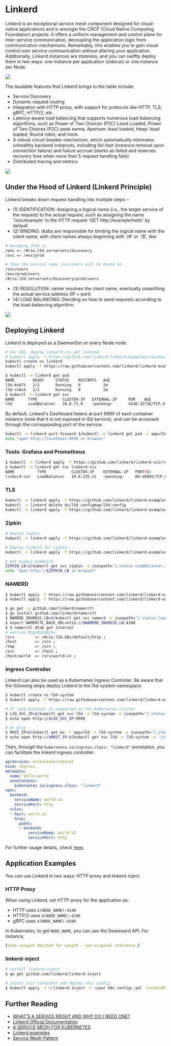 # Linkerd

Linkerd is an exceptional service mesh component designed for cloud-native applications and is amongst the CNCF (Cloud Native Computing Foundation) projects. It offers a uniform management and control plane for inter-service communication, decoupling the application logic from communication mechanisms. Remarkably, this enables you to gain visual control over service communication without altering your application. Additionally, Linkerd instances are stateless, and you can swiftly deploy them in two ways: one instance per application (sidecar) or one instance per Node.

![](../../.gitbook/assets/linkerd%20%282%29.png)

The laudable features that Linkerd brings to the table include:

* Service Discovery
* Dynamic request routing
* Integration with HTTP proxy, with support for protocols like HTTP, TLS, gRPC, HTTP/2, etc. 
* Latency-aware load balancing that supports numerous load-balancing algorithms, such as Power of Two Choices (P2C) Least Loaded, Power of Two Choices (P2C) peak ewma, Aperture: least loaded, Heap: least loaded, Round robin, and more.
* A robust circuit breaker mechanism, which automatically eliminates unhealthy backend instances, including fail-fast (instance removal upon connection failure) and failure accrual (marks as failed and reserves recovery time when more than 5 request handling fails)
* Distributed tracing and metrics

![](../../.gitbook/assets/linkerd-features%20%281%29.png)

## Under the Hood of Linkerd (Linkerd Principle)

Linkerd breaks down request handling into multiple steps – 

* \(1\) IDENTIFICATION: Assigning a logical name (i.e., the target service of the request) to the actual request, such as assigning the name '/svc/example' to the HTTP request 'GET http://example/hello' by default.
* \(2\) BINDING: dtabs are responsible for binding the logical name with the client name, with client names always beginning with '/#' or '/$', like:

```bash
# Assuming dtab is
/env => /#/io.l5d.serversets/discovery
/svc => /env/prod

# Then the service name /svc/users will be bound as
/svc/users
/env/prod/users
/#/io.l5d.serversets/discovery/prod/users
```

* \(3\) RESOLUTION: namer resolves the client name, eventually unearthing the actual service address (IP + port)
* \(4\) LOAD BALANCING: Deciding on how to send requests according to the load-balancing algorithm.

![](../../.gitbook/assets/linkerd-routing%20%283%29.png)

## Deploying Linkerd

Linkerd is deployed as a DaemonSet on every Node node:

```bash
# For CNI, deploy linkerd-cni.yml instead.
# kubectl apply -f https://github.com/linkerd/linkerd-examples/raw/master/k8s-daemonset/k8s/linkerd-cni.yml
kubectl create ns linkerd
kubectl apply -f https://raw.githubusercontent.com/linkerd/linkerd-examples/master/k8s-daemonset/k8s/servicemesh.yml

$ kubectl -n linkerd get pod
NAME        READY     STATUS    RESTARTS   AGE
l5d-6v67t   2/2       Running   0          2m
l5d-rn6v4   2/2       Running   0          2m
$ kubectl -n linkerd get svc
NAME      TYPE           CLUSTER-IP   EXTERNAL-IP     POR    AGE
l5d       LoadBalancer   10.0.71.9    <pending>       4140:32728/TCP,4141:31804/TCP,4240:31418/TCP,4241:30611/TCP,4340:31768/TCP,4341:30845/TCP,80:31144/TCP,8080:31115/TCP   3m
```

By default, Linkerd's Dashboard listens at port 9990 of each container instance (note that it is not exposed in l5d service), and can be accessed through the corresponding port of the service.

```bash
kubectl -n linkerd port-forward $(kubectl -n linkerd get pod -l app=l5d -o jsonpath='{.items[0].metadata.name}') 9990 &
echo "open http://localhost:9990 in browser"
```

### Tools: Grafana and Prometheus

```bash
$ kubectl -n linkerd apply -f https://github.com/linkerd/linkerd-viz/raw/master/k8s/linkerd-viz.yml
$ kubectl -n linkerd get svc linkerd-viz
NAME          TYPE           CLUSTER-IP    EXTERNAL-IP   PORT(S)                       AGE
linkerd-viz   LoadBalancer   10.0.235.21   <pending>     80:30895/TCP,9191:31145/TCP   24s
```

### TLS

```bash
kubectl -n linkerd apply -f https://github.com/linkerd/linkerd-examples/raw/master/k8s-daemonset/k8s/certificates.yml
kubectl -n linkerd delete ds/l5d configmap/l5d-config
kubectl -n linkerd apply -f https://github.com/linkerd/linkerd-examples/raw/master/k8s-daemonset/k8s/linkerd-tls.yml
```

### Zipkin

```bash
# Deploy zipkin.
kubectl -n linkerd apply -f https://github.com/linkerd/linkerd-examples/raw/master/k8s-daemonset/k8s/zipkin.yml

# Deploy linkerd for zipkin.
kubectl -n linkerd apply -f https://github.com/linkerd/linkerd-examples/raw/master/k8s-daemonset/k8s/linkerd-zipkin.yml

# Get zipkin endpoint.
ZIPKIN_LB=$(kubectl get svc zipkin -o jsonpath="{.status.loadBalancer.ingress[0].*}")
echo "open http://$ZIPKIN_LB in browser"
```

### NAMERD

```bash
$ kubectl apply -f https://raw.githubusercontent.com/linkerd/linkerd-examples/master/k8s-daemonset/k8s/namerd.yml
$ kubectl apply -f https://raw.githubusercontent.com/linkerd/linkerd-examples/master/k8s-daemonset/k8s/linkerd-namerd.yml

$ go get -u github.com/linkerd/namerctl
$ go install github.com/linkerd/namerctl
$ NAMERD_INGRESS_LB=$(kubectl get svc namerd -o jsonpath="{.status.loadBalancer.ingress[0].*}")
$ export NAMERCTL_BASE_URL=http://$NAMERD_INGRESS_LB:4180
$ $ namerctl dtab get internal
# version MjgzNjk5NzI=
/srv         => /#/io.l5d.k8s/default/http ;
/host        => /srv ;
/tmp         => /srv ;
/svc         => /host ;
/host/world  => /srv/world-v1 ;
```

### Ingress Controller

Linkerd can also be used as a Kubernetes Ingress Controller. Be aware that the following steps deploy Linkerd to the l5d-system namespace.

```bash
$ kubectl create ns l5d-system
$ kubectl apply -f https://raw.githubusercontent.com/linkerd/linkerd-examples/master/k8s-daemonset/k8s/linkerd-ingress-controller.yml -n l5d-system

# If load balancer is supported in the Kubernetes cluster
$ L5D_SVC_IP=$(kubectl get svc l5d -n l5d-system -o jsonpath="{.status.loadBalancer.ingress[0].*}")
$ echo open http://$L5D_SVC_IP:9990

# Or else
$ HOST_IP=$(kubectl get po -l app=l5d -n l5d-system -o jsonpath="{.items[0].status.hostIP}")
$ echo open http://$HOST_IP:$(kubectl get svc l5d -n l5d-system -o 'jsonpath={.spec.ports[1].nodePort}')
```

Then, through the `kubernetes.io/ingress.class: "linkerd"` annotation, you can facilitate the linkerd ingress controller:

```yaml
apiVersion: extensions/v1beta1
kind: Ingress
metadata:
  name: hello-world
  annotations:
    kubernetes.io/ingress.class: "linkerd"
spec:
  backend:
    serviceName: world-v1
    servicePort: http
  rules:
  - host: world.v2
    http:
      paths:
      - backend:
          serviceName: world-v2
          servicePort: http
```

For further usage details, check [here](https://buoyant.io/2017/04/06/a-service-mesh-for-kubernetes-part-viii-linkerd-as-an-ingress-controller/).

## Application Examples

You can use Linkerd in two ways: HTTP proxy and linkerd-inject.

### HTTP Proxy

When using Linkerd, set HTTP proxy for the application as:

* HTTP uses `$(NODE_NAME):4140`
* HTTP/2 uses `$(NODE_NAME):4240`
* gRPC uses `$(NODE_NAME):4340`

In Kubernetes, to get `NODE_NAME`, you can use the Downward API. For instance,

```yaml
[Code snippet Omitted for Length - See original reference.]
```

### linkerd-inject

```bash
# install linkerd-inject
$ go get github.com/linkerd/linkerd-inject

# inject init container and deploy this config
$ kubectl apply -f <(linkerd-inject -f <your k8s config>.yml -linkerdPort 4140)
```

## Further Reading

* [WHAT’S A SERVICE MESH? AND WHY DO I NEED ONE?](https://buoyant.io/2017/04/25/whats-a-service-mesh-and-why-do-i-need-one/)
* [Linkerd Official Documentation](https://linkerd.io/documentation/)
* [A SERVICE MESH FOR KUBERNETES](https://buoyant.io/2016/10/04/a-service-mesh-for-kubernetes-part-i-top-line-service-metrics/)
* [Linkerd examples](https://github.com/linkerd/linkerd-examples)
* [Service Mesh Pattern](http://philcalcado.com/2017/08/03/pattern_service_mesh.html)